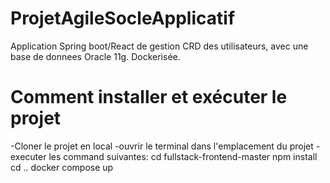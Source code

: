 # ProjetAgileSocleApplicatif

Application Spring boot/React de gestion CRD des utilisateurs, avec une base de donnees Oracle 11g. Dockerisée.

# Comment installer et exécuter le projet

 -Cloner le projet en local
 -ouvrir le terminal dans l'emplacement du projet
 -executer les command suivantes:
    cd fullstack-frontend-master
    npm install
    cd ..
    docker compose up
